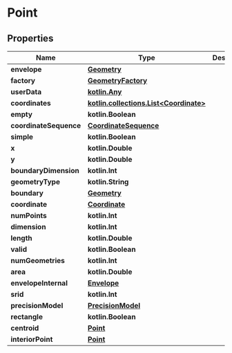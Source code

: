 
# Point

## Properties
Name | Type | Description | Notes
------------ | ------------- | ------------- | -------------
**envelope** | [**Geometry**](Geometry.md) |  |  [optional]
**factory** | [**GeometryFactory**](GeometryFactory.md) |  |  [optional]
**userData** | [**kotlin.Any**](.md) |  |  [optional]
**coordinates** | [**kotlin.collections.List&lt;Coordinate&gt;**](Coordinate.md) |  |  [optional]
**empty** | **kotlin.Boolean** |  |  [optional]
**coordinateSequence** | [**CoordinateSequence**](CoordinateSequence.md) |  |  [optional]
**simple** | **kotlin.Boolean** |  |  [optional]
**x** | **kotlin.Double** |  |  [optional]
**y** | **kotlin.Double** |  |  [optional]
**boundaryDimension** | **kotlin.Int** |  |  [optional]
**geometryType** | **kotlin.String** |  |  [optional]
**boundary** | [**Geometry**](Geometry.md) |  |  [optional]
**coordinate** | [**Coordinate**](Coordinate.md) |  |  [optional]
**numPoints** | **kotlin.Int** |  |  [optional]
**dimension** | **kotlin.Int** |  |  [optional]
**length** | **kotlin.Double** |  |  [optional]
**valid** | **kotlin.Boolean** |  |  [optional]
**numGeometries** | **kotlin.Int** |  |  [optional]
**area** | **kotlin.Double** |  |  [optional]
**envelopeInternal** | [**Envelope**](Envelope.md) |  |  [optional]
**srid** | **kotlin.Int** |  |  [optional]
**precisionModel** | [**PrecisionModel**](PrecisionModel.md) |  |  [optional]
**rectangle** | **kotlin.Boolean** |  |  [optional]
**centroid** | [**Point**](Point.md) |  |  [optional]
**interiorPoint** | [**Point**](Point.md) |  |  [optional]




